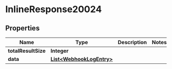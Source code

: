 

# InlineResponse20024

## Properties

Name | Type | Description | Notes
------------ | ------------- | ------------- | -------------
**totalResultSize** | **Integer** |  | 
**data** | [**List&lt;WebhookLogEntry&gt;**](WebhookLogEntry.md) |  | 



